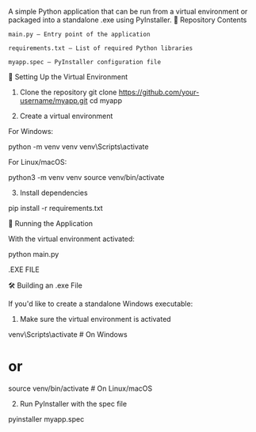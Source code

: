 A simple Python application that can be run from a virtual environment or packaged into a standalone .exe using PyInstaller.
📁 Repository Contents

    main.py – Entry point of the application

    requirements.txt – List of required Python libraries

    myapp.spec – PyInstaller configuration file

🔧 Setting Up the Virtual Environment

1. Clone the repository
git clone https://github.com/your-username/myapp.git
cd myapp

2. Create a virtual environment

For Windows:

python -m venv venv
venv\Scripts\activate

For Linux/macOS:

python3 -m venv venv
source venv/bin/activate

3. Install dependencies

pip install -r requirements.txt

🚀 Running the Application

With the virtual environment activated:

python main.py

.EXE FILE

🛠️ Building an .exe File

If you'd like to create a standalone Windows executable:
1. Make sure the virtual environment is activated

venv\Scripts\activate   # On Windows
# or
source venv/bin/activate  # On Linux/macOS


2. Run PyInstaller with the spec file

pyinstaller myapp.spec